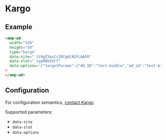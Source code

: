 # Kargo

## Example

```html
<amp-ad
  width="320"
  height="50"
  type="kargo"
  data-site="_tt9gZ3qxCc2RCg6CADfLAAFR"
  data-slot="_vypM8bkVCf"
  data-options='{"targetParams":{"AD_ID":"test-middle","ad_id":"test-middle"}}'
>
</amp-ad>
```

## Configuration

For configuration semantics, [contact Kargo](http://www.kargo.com/contact/).

Supported parameters:

-   `data-site`
-   `data-slot`
-   `data-options`
